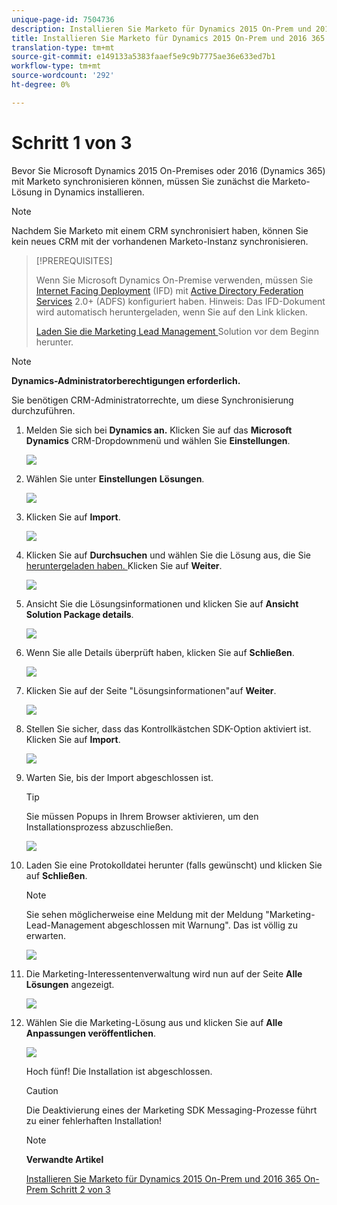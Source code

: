 ```yaml
---
unique-page-id: 7504736
description: Installieren Sie Marketo für Dynamics 2015 On-Prem und 2016 365 On-Prem Schritt 1 von 3 - Marketing Docs - Produktdokumentation
title: Installieren Sie Marketo für Dynamics 2015 On-Prem und 2016 365 On-Prem Schritt 1 von 3
translation-type: tm+mt
source-git-commit: e149133a5383faaef5e9c9b7775ae36e633ed7b1
workflow-type: tm+mt
source-wordcount: '292'
ht-degree: 0%

---
```



# Schritt 1 von 3

<!--Install Marketo for Dynamics 2015 On-Prem and 2016 365 On-Prem Step 1 of 3-->

Bevor Sie Microsoft Dynamics 2015 On-Premises oder 2016 (Dynamics 365) mit Marketo synchronisieren können, müssen Sie zunächst die Marketo-Lösung in Dynamics installieren.

>[!NOTE]
>
>Nachdem Sie Marketo mit einem CRM synchronisiert haben, können Sie kein neues CRM mit der vorhandenen Marketo-Instanz synchronisieren.

>[!PREREQUISITES]
>
>Wenn Sie Microsoft Dynamics On-Premise verwenden, müssen Sie [Internet Facing Deployment](http://www.microsoft.com/en-us/download/confirmation.aspx?id=41701) (IFD) mit [Active Directory Federation Services](https://msdn.microsoft.com/en-us/library/bb897402.aspx) 2.0+ (ADFS) konfiguriert haben. Hinweis: Das IFD-Dokument wird automatisch heruntergeladen, wenn Sie auf den Link klicken.
>
>[Laden Sie die Marketing Lead Management ](../../../../../product-docs/crm-sync/microsoft-dynamics-sync/sync-setup/download-the-marketo-lead-management-solution.md) Solution vor dem Beginn herunter.

>[!NOTE]
>
>**Dynamics-Administratorberechtigungen erforderlich.**
>
>Sie benötigen CRM-Administratorrechte, um diese Synchronisierung durchzuführen.

1. Melden Sie sich bei **Dynamics an.** Klicken Sie auf das  **Microsoft Dynamics** CRM-Dropdownmenü und wählen Sie  **Einstellungen**.

   ![](assets/image2015-3-19-8-33-29.png)

1. Wählen Sie unter **Einstellungen** **Lösungen**.

   ![](assets/image2015-3-19-8-33-3.png)

1. Klicken Sie auf **Import**.

   ![](assets/image2015-3-19-8-34-8.png)

1. Klicken Sie auf **Durchsuchen** und wählen Sie die Lösung aus, die Sie [heruntergeladen haben. ](../../../../../product-docs/crm-sync/microsoft-dynamics-sync/sync-setup/download-the-marketo-lead-management-solution.md) Klicken Sie auf **Weiter**.

   ![](assets/image2015-3-19-9-20-56.png)

1. Ansicht Sie die Lösungsinformationen und klicken Sie auf **Ansicht Solution Package details**.

   ![](assets/image2015-11-18-11-12-8.png)

1. Wenn Sie alle Details überprüft haben, klicken Sie auf **Schließen**.

   ![](assets/step6.png)

1. Klicken Sie auf der Seite &quot;Lösungsinformationen&quot;auf **Weiter**.

   ![](assets/image2015-3-19-9-21-50.png)

1. Stellen Sie sicher, dass das Kontrollkästchen SDK-Option aktiviert ist. Klicken Sie auf **Import**.

   ![](assets/image2015-3-19-9-19-12.png)

1. Warten Sie, bis der Import abgeschlossen ist.

   >[!TIP]
   >
   >Sie müssen Popups in Ihrem Browser aktivieren, um den Installationsprozess abzuschließen.

   ![](assets/image2015-3-11-11-34-9.png)

1. Laden Sie eine Protokolldatei herunter (falls gewünscht) und klicken Sie auf **Schließen**.

   >[!NOTE]
   >
   >Sie sehen möglicherweise eine Meldung mit der Meldung &quot;Marketing-Lead-Management abgeschlossen mit Warnung&quot;. Das ist völlig zu erwarten.

   ![](assets/image2015-3-13-9-54-39.png)

1. Die Marketing-Interessentenverwaltung wird nun auf der Seite **Alle Lösungen** angezeigt.

   ![](assets/image2015-3-19-8-40-38.png)

1. Wählen Sie die Marketing-Lösung aus und klicken Sie auf **Alle Anpassungen veröffentlichen**.

   ![](assets/image2015-3-19-8-41-21.png)

   Hoch fünf! Die Installation ist abgeschlossen.

   >[!CAUTION]
   >
   >Die Deaktivierung eines der Marketing SDK Messaging-Prozesse führt zu einer fehlerhaften Installation!

   >[!NOTE]
   >
   >**Verwandte Artikel**
   >
   >
   >[Installieren Sie Marketo für Dynamics 2015 On-Prem und 2016 365 On-Prem Schritt 2 von 3](step-2-of-3-set-up.md)
